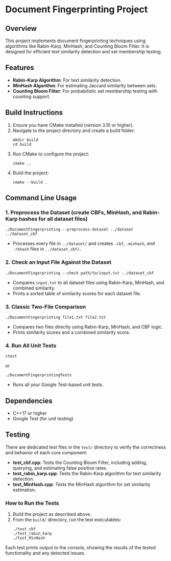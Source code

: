 # Document Fingerprinting Project

## Overview
This project implements document fingerprinting techniques using algorithms like Rabin-Karp, MinHash, and Counting Bloom Filter. It is designed for efficient text similarity detection and set membership testing.

## Features
- **Rabin-Karp Algorithm**: For text similarity detection.
- **MinHash Algorithm**: For estimating Jaccard similarity between sets.
- **Counting Bloom Filter**: For probabilistic set membership testing with counting support.

## Build Instructions
1. Ensure you have CMake installed (version 3.10 or higher).
2. Navigate to the project directory and create a build folder:
   ```
   mkdir build
   cd build
   ```
3. Run CMake to configure the project:
   ```
   cmake ..
   ```
4. Build the project:
   ```
   cmake --build .
   ```

## Command Line Usage

### 1. Preprocess the Dataset (create CBFs, MinHash, and Rabin-Karp hashes for all dataset files)
```
./DocumentFingerprinting --preprocess-dataset ../dataset ../dataset_cbf
```
- Processes every file in `../dataset/` and creates `.cbf`, `.minhash`, and `.rkhash` files in `../dataset_cbf/`.

### 2. Check an Input File Against the Dataset
```
./DocumentFingerprinting --check path/to/input.txt ../dataset_cbf
```
- Compares `input.txt` to all dataset files using Rabin-Karp, MinHash, and combined similarity.
- Prints a sorted table of similarity scores for each dataset file.

### 3. Classic Two-File Comparison
```
./DocumentFingerprinting file1.txt file2.txt
```
- Compares two files directly using Rabin-Karp, MinHash, and CBF logic.
- Prints similarity scores and a combined similarity score.

### 4. Run All Unit Tests
```
ctest
```
or
```
./DocumentFingerprintingTests
```
- Runs all your Google Test-based unit tests.

## Dependencies
- C++17 or higher
- Google Test (for unit testing)

## Testing

There are dedicated test files in the `test/` directory to verify the correctness and behavior of each core component:

- **test_cbf.cpp**: Tests the Counting Bloom Filter, including adding, querying, and estimating false positive rates.
- **test_rabin_karp.cpp**: Tests the Rabin-Karp algorithm for text similarity detection.
- **test_MinHash.cpp**: Tests the MinHash algorithm for set similarity estimation.

### How to Run the Tests

1. Build the project as described above.
2. From the `build/` directory, run the test executables:
   ```
   ./test_cbf
   ./test_rabin_karp
   ./test_MinHash
   ```

Each test prints output to the console, showing the results of the tested functionality and any detected issues.
